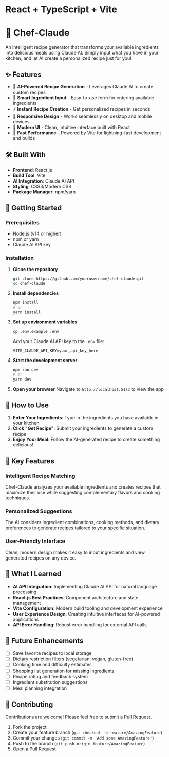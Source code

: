 # React + TypeScript + Vite

# 🍳 Chef-Claude

An intelligent recipe generator that transforms your available ingredients into delicious meals using Claude AI. Simply input what you have in your kitchen, and let AI create a personalized recipe just for you!

## ✨ Features

- 🧠 **AI-Powered Recipe Generation** - Leverages Claude AI to create custom recipes
- 📝 **Smart Ingredient Input** - Easy-to-use form for entering available ingredients
- ⚡ **Instant Recipe Creation** - Get personalized recipes in seconds
- 📱 **Responsive Design** - Works seamlessly on desktop and mobile devices
- 🎨 **Modern UI** - Clean, intuitive interface built with React
- 🚀 **Fast Performance** - Powered by Vite for lightning-fast development and builds

## 🛠️ Built With

- **Frontend**: React.js
- **Build Tool**: Vite
- **AI Integration**: Claude AI API
- **Styling**: CSS3/Modern CSS
- **Package Manager**: npm/yarn

## 🚀 Getting Started

### Prerequisites

- Node.js (v14 or higher)
- npm or yarn
- Claude AI API key

### Installation

1. **Clone the repository**
   ```bash
   git clone https://github.com/yourusername/chef-claude.git
   cd chef-claude
   ```

2. **Install dependencies**
   ```bash
   npm install
   # or
   yarn install
   ```

3. **Set up environment variables**
   ```bash
   cp .env.example .env
   ```
   Add your Claude AI API key to the `.env` file:
   ```
   VITE_CLAUDE_API_KEY=your_api_key_here
   ```

4. **Start the development server**
   ```bash
   npm run dev
   # or
   yarn dev
   ```

5. **Open your browser**
   Navigate to `http://localhost:5173` to view the app

## 📖 How to Use

1. **Enter Your Ingredients**: Type in the ingredients you have available in your kitchen
2. **Click "Get Recipe"**: Submit your ingredients to generate a custom recipe
3. **Enjoy Your Meal**: Follow the AI-generated recipe to create something delicious!


## 🎯 Key Features

### Intelligent Recipe Matching
Chef-Claude analyzes your available ingredients and creates recipes that maximize their use while suggesting complementary flavors and cooking techniques.

### Personalized Suggestions
The AI considers ingredient combinations, cooking methods, and dietary preferences to generate recipes tailored to your specific situation.

### User-Friendly Interface
Clean, modern design makes it easy to input ingredients and view generated recipes on any device.

## 🧪 What I Learned

- **AI API Integration**: Implementing Claude AI API for natural language processing
- **React.js Best Practices**: Component architecture and state management
- **Vite Configuration**: Modern build tooling and development experience
- **User Experience Design**: Creating intuitive interfaces for AI-powered applications
- **API Error Handling**: Robust error handling for external API calls

## 🔮 Future Enhancements

- [ ] Save favorite recipes to local storage
- [ ] Dietary restriction filters (vegetarian, vegan, gluten-free)
- [ ] Cooking time and difficulty estimates
- [ ] Shopping list generation for missing ingredients
- [ ] Recipe rating and feedback system
- [ ] Ingredient substitution suggestions
- [ ] Meal planning integration

## 🤝 Contributing

Contributions are welcome! Please feel free to submit a Pull Request.

1. Fork the project
2. Create your feature branch (`git checkout -b feature/AmazingFeature`)
3. Commit your changes (`git commit -m 'Add some AmazingFeature'`)
4. Push to the branch (`git push origin feature/AmazingFeature`)
5. Open a Pull Request

